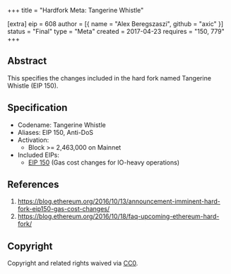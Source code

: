 +++
title = "Hardfork Meta: Tangerine Whistle"

[extra]
eip = 608
author = [{ name = "Alex Beregszaszi", github = "axic" }]
status = "Final"
type = "Meta"
created = 2017-04-23
requires = "150, 779"
+++

## Abstract

This specifies the changes included in the hard fork named Tangerine Whistle (EIP 150).

## Specification

- Codename: Tangerine Whistle
- Aliases: EIP 150, Anti-DoS
- Activation:
  - Block >= 2,463,000 on Mainnet
- Included EIPs:
  - [EIP 150](https://github.com/ethereum/EIPs/blob/master/EIPS/eip-150.md) (Gas cost changes for IO-heavy operations)

## References

1. https://blog.ethereum.org/2016/10/13/announcement-imminent-hard-fork-eip150-gas-cost-changes/
2. https://blog.ethereum.org/2016/10/18/faq-upcoming-ethereum-hard-fork/

## Copyright

Copyright and related rights waived via [CC0](https://creativecommons.org/publicdomain/zero/1.0/).
